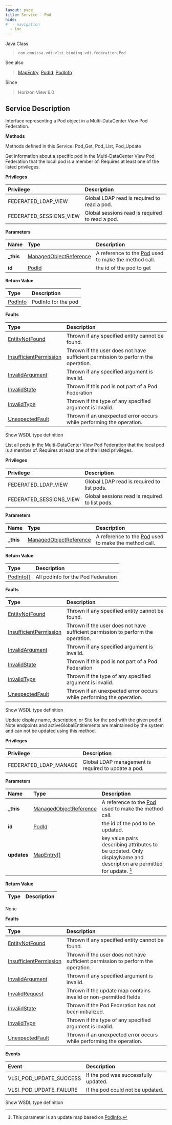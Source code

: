 ```yaml
---
layout: page
title: Service - Pod
hide:
#  - navigation
  - toc
---
```








Java Class
> `com.omnissa.vdi.vlsi.binding.vdi.federation.Pod`

See also
> [MapEntry](vdi.util.MapEntry.md), [PodId](vdi.entity.PodId.md), [PodInfo](vdi.federation.Pod.PodInfo.md)

Since
> Horizon View 6.0





## Service Description

Interface representing a Pod object in a Multi-DataCenter View Pod Federation.

**Methods**

Methods defined in this Service:
Pod_Get, Pod_List, Pod_Update




Get information about a specific pod in the Multi-DataCenter View Pod Federation that the local pod is a member of. Requires at least one of the listed privileges.


**Privileges**

Privilege | Description
:---|:---
FEDERATED_LDAP_VIEW|  Global LDAP read is required to read a pod.
FEDERATED_SESSIONS_VIEW|  Global sessions read is required to read a pod.



**Parameters**

 Name | Type | Description
:---|:---|:---
**_this**| [ManagedObjectReference](vmodl.ManagedObjectReference.md)|  A reference to the [Pod](vdi.federation.Pod.md) used to make the method call.
**id**| [PodId](vdi.entity.PodId.md)|  the id of the pod to get




**Return Value**

Type | Description
:---|:---
[PodInfo](vdi.federation.Pod.PodInfo.md)| PodInfo for the pod



**Faults**

Type | Description
:---|:---
[EntityNotFound](vdi.fault.EntityNotFound.md)| Thrown if any specified entity cannot be found.
[InsufficientPermission](vdi.fault.InsufficientPermission.md)| Thrown if the user does not have sufficient permission to perform the operation.
[InvalidArgument](vdi.fault.InvalidArgument.md)| Thrown if any specified argument is invalid.
[InvalidState](vdi.fault.InvalidState.md)| Thrown if this pod is not part of a Pod Federation
[InvalidType](vdi.fault.InvalidType.md)| Thrown if the type of any specified argument is invalid.
[UnexpectedFault](vdi.fault.UnexpectedFault.md)| Thrown if an unexpected error occurs while performing the operation.

Show WSDL type definition







List all pods in the Multi-DataCenter View Pod Federation that the local pod is a member of. Requires at least one of the listed privileges.

**Privileges**

Privilege | Description
:---|:---
FEDERATED_LDAP_VIEW|  Global LDAP read is required to list pods.
FEDERATED_SESSIONS_VIEW|  Global sessions read is required to list pods.



**Parameters**

 Name | Type | Description
:---|:---|:---
**_this**| [ManagedObjectReference](vmodl.ManagedObjectReference.md)|  A reference to the [Pod](vdi.federation.Pod.md) used to make the method call.



**Return Value**

Type | Description
:---|:---
[PodInfo[]](vdi.federation.Pod.PodInfo.md)| All podInfo for the Pod Federation



**Faults**

Type | Description
:---|:---
[EntityNotFound](vdi.fault.EntityNotFound.md)| Thrown if any specified entity cannot be found.
[InsufficientPermission](vdi.fault.InsufficientPermission.md)| Thrown if the user does not have sufficient permission to perform the operation.
[InvalidArgument](vdi.fault.InvalidArgument.md)| Thrown if any specified argument is invalid.
[InvalidState](vdi.fault.InvalidState.md)| Thrown if this pod is not part of a Pod Federation
[InvalidType](vdi.fault.InvalidType.md)| Thrown if the type of any specified argument is invalid.
[UnexpectedFault](vdi.fault.UnexpectedFault.md)| Thrown if an unexpected error occurs while performing the operation.

Show WSDL type definition







Update display name, description, or Site for the pod with the given podId. Note endpoints and activeGlobalEntitlements are maintained by the system and can not be updated using this method.

**Privileges**

Privilege | Description
:---|:---
FEDERATED_LDAP_MANAGE|  Global LDAP management is required to update a pod.



**Parameters**

 Name | Type | Description
:---|:---|:---
**_this**| [ManagedObjectReference](vmodl.ManagedObjectReference.md)|  A reference to the [Pod](vdi.federation.Pod.md) used to make the method call.
**id**| [PodId](vdi.entity.PodId.md)|  the id of the pod to be updated.
**updates**| [MapEntry[]](vdi.util.MapEntry.md)|  key value pairs describing attributes to be updated. Only displayName and description are permitted for update. [^230]





**Return Value**

Type | Description
:---|:---
None



**Faults**

Type | Description
:---|:---
[EntityNotFound](vdi.fault.EntityNotFound.md)| Thrown if any specified entity cannot be found.
[InsufficientPermission](vdi.fault.InsufficientPermission.md)| Thrown if the user does not have sufficient permission to perform the operation.
[InvalidArgument](vdi.fault.InvalidArgument.md)| Thrown if any specified argument is invalid.
[InvalidRequest](vdi.fault.InvalidRequest.md)| Thrown if the update map contains invalid or non-permitted fields
[InvalidState](vdi.fault.InvalidState.md)| Thrown if the Pod Federation has not been initialized.
[InvalidType](vdi.fault.InvalidType.md)| Thrown if the type of any specified argument is invalid.
[UnexpectedFault](vdi.fault.UnexpectedFault.md)| Thrown if an unexpected error occurs while performing the operation.



**Events**

Event | Description
:---|:---
VLSI_POD_UPDATE_SUCCESS|  If the pod was successfully updated.
VLSI_POD_UPDATE_FAILURE|  If the pod could not be updated.

Show WSDL type definition












 


[^230]: This parameter is an update map based on [PodInfo](vdi.federation.Pod.PodInfo.md "PodInfo").
